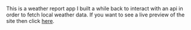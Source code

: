 This is a weather report app I built a while back to interact with an api in order to fetch local weather data. If you want to see a live preview of the site then click [here](https://darkphoenixninja92.github.io/Weather-API-Web-App/).
